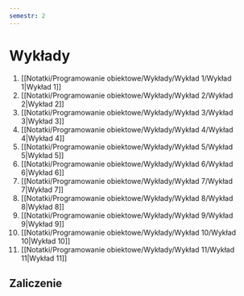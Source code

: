 ```yaml
---
semestr: 2
---
```


# Wykłady
1. [[Notatki/Programowanie obiektowe/Wykłady/Wykład 1/Wykład 1|Wykład 1]]
2. [[Notatki/Programowanie obiektowe/Wykłady/Wykład 2/Wykład 2|Wykład 2]]
3. [[Notatki/Programowanie obiektowe/Wykłady/Wykład 3/Wykład 3|Wykład 3]]
4. [[Notatki/Programowanie obiektowe/Wykłady/Wykład 4/Wykład 4|Wykład 4]]
5. [[Notatki/Programowanie obiektowe/Wykłady/Wykład 5/Wykład 5|Wykład 5]]
6. [[Notatki/Programowanie obiektowe/Wykłady/Wykład 6/Wykład 6|Wykład 6]]
7. [[Notatki/Programowanie obiektowe/Wykłady/Wykład 7/Wykład 7|Wykład 7]]
8. [[Notatki/Programowanie obiektowe/Wykłady/Wykład 8/Wykład 8|Wykład 8]]
9. [[Notatki/Programowanie obiektowe/Wykłady/Wykład 9/Wykład 9|Wykład 9]]
10. [[Notatki/Programowanie obiektowe/Wykłady/Wykład 10/Wykład 10|Wykład 10]]
11. [[Notatki/Programowanie obiektowe/Wykłady/Wykład 11/Wykład 11|Wykład 11]]

## Zaliczenie

